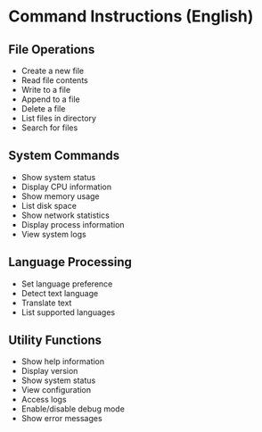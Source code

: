 # Command Instructions (English)

## File Operations
- Create a new file
- Read file contents
- Write to a file
- Append to a file
- Delete a file
- List files in directory
- Search for files

## System Commands
- Show system status
- Display CPU information
- Show memory usage
- List disk space
- Show network statistics
- Display process information
- View system logs

## Language Processing
- Set language preference
- Detect text language
- Translate text
- List supported languages

## Utility Functions
- Show help information
- Display version
- Show system status
- View configuration
- Access logs
- Enable/disable debug mode
- Show error messages 